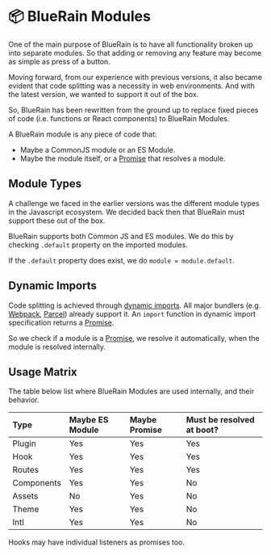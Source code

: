 # 📦 BlueRain Modules

One of the main purpose of BlueRain is to have all functionality broken up into separate modules. So that adding or removing any feature may become as simple as press of a button.

Moving forward, from our experience with previous versions, it also became evident that code splitting was a necessity in web environments. And with the latest version, we wanted to support it out of the box.

So, BlueRain has been rewritten from the ground up to replace fixed pieces of code \(i.e. functions or React components\) to BlueRain Modules.

A BlueRain module is any piece of code that:

* Maybe a CommonJS module or an ES Module.
* Maybe the module itself, or a [Promise](https://developer.mozilla.org/en-US/docs/Web/JavaScript/Reference/Global_Objects/Promise) that resolves a module.

## Module Types

A challenge we faced in the earlier versions was the different module types in the Javascript ecosystem. We decided back then that BlueRain must support these out of the box. 

BlueRain supports both Common JS and ES modules. We do this by checking `.default` property on the imported modules.

If the `.default` property does exist, we do `module = module.default`.

## Dynamic Imports

Code splitting is achieved through [dynamic imports](https://github.com/tc39/proposal-dynamic-import). All major bundlers \(e.g. [Webpack](https://webpack.js.org/guides/code-splitting/), [Parcel](https://parceljs.org/code_splitting.html)\) already support it. An `import` function in dynamic import specification returns a [Promise](https://developer.mozilla.org/en-US/docs/Web/JavaScript/Reference/Global_Objects/Promise).

So we check if a module is a [Promise](https://developer.mozilla.org/en-US/docs/Web/JavaScript/Reference/Global_Objects/Promise), we resolve it automatically, when the module is resolved internally.

## Usage Matrix

The table below list where BlueRain Modules are used internally, and their behavior.

| Type | Maybe ES Module | Maybe Promise | Must be resolved at boot? |
| :--- | :--- | :--- | :--- |
| Plugin | Yes | Yes | Yes |
| Hook | Yes | Yes | Yes |
| Routes | Yes | Yes | Yes |
| Components | Yes | Yes | No |
| Assets | No | Yes | No |
| Theme | Yes | Yes | No |
| Intl | Yes | Yes | No |

Hooks may have individual listeners as promises too.

